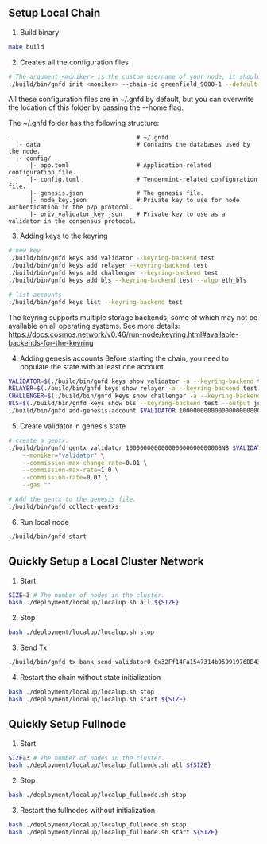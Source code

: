 ## Setup Local Chain

1. Build binary
```bash
make build
```

2. Creates all the configuration files
```bash
# The argument <moniker> is the custom username of your node, it should be human-readable.
./build/bin/gnfd init <moniker> --chain-id greenfield_9000-1 --default-denom BNB
```

All these configuration files are in ~/.gnfd by default, but you can overwrite the location of this folder by passing the --home flag.

The ~/.gnfd folder has the following structure:
```
.                                   # ~/.gnfd
  |- data                           # Contains the databases used by the node.
  |- config/
      |- app.toml                   # Application-related configuration file.
      |- config.toml                # Tendermint-related configuration file.
      |- genesis.json               # The genesis file.
      |- node_key.json              # Private key to use for node authentication in the p2p protocol.
      |- priv_validator_key.json    # Private key to use as a validator in the consensus protocol.

```

3. Adding keys to the keyring
```bash
# new key
./build/bin/gnfd keys add validator --keyring-backend test
./build/bin/gnfd keys add relayer --keyring-backend test
./build/bin/gnfd keys add challenger --keyring-backend test
./build/bin/gnfd keys add bls --keyring-backend test --algo eth_bls

# list accounts
./build/bin/gnfd keys list --keyring-backend test
```

The keyring supports multiple storage backends, some of which may not be available on all operating systems.
See more details: https://docs.cosmos.network/v0.46/run-node/keyring.html#available-backends-for-the-keyring


4. Adding genesis accounts
Before starting the chain, you need to populate the state with at least one account.
```bash
VALIDATOR=$(./build/bin/gnfd keys show validator -a --keyring-backend test)
RELAYER=$(./build/bin/gnfd keys show relayer -a --keyring-backend test)
CHALLENGER=$(./build/bin/gnfd keys show challenger -a --keyring-backend test)
BLS=$(./build/bin/gnfd keys show bls --keyring-backend test --output json | jq -r .pubkey_hex)
./build/bin/gnfd add-genesis-account $VALIDATOR 100000000000000000000000000BNB
```

5. Create validator in genesis state
```bash
# create a gentx.
./build/bin/gnfd gentx validator 10000000000000000000000000BNB $VALIDATOR $RELAYER $CHALLENGER $BLS --keyring-backend=test --chain-id=greenfield_9000-1 \
    --moniker="validator" \
    --commission-max-change-rate=0.01 \
    --commission-max-rate=1.0 \
    --commission-rate=0.07 \
    --gas ""

# Add the gentx to the genesis file.
./build/bin/gnfd collect-gentxs
```

6. Run local node
```bash
./build/bin/gnfd start
```

## Quickly Setup a Local Cluster Network
1. Start
```bash
SIZE=3 # The number of nodes in the cluster.
bash ./deployment/localup/localup.sh all ${SIZE}
```

2. Stop
```bash
bash ./deployment/localup/localup.sh stop
```

3. Send Tx
```bash
./build/bin/gnfd tx bank send validator0 0x32Ff14Fa1547314b95991976DB432F9Aa648A423 500000000000000000000BNB --home ./deployment/localup/.local/validator0 --keyring-backend test --node http://localhost:26750 -b block
```

4. Restart the chain without state initialization
```bash
bash ./deployment/localup/localup.sh stop
bash ./deployment/localup/localup.sh start ${SIZE}
```

## Quickly Setup Fullnode
1. Start
```bash
SIZE=3 # The number of nodes in the cluster.
bash ./deployment/localup/localup_fullnode.sh all ${SIZE}
```

2. Stop
```bash
bash ./deployment/localup/localup_fullnode.sh stop
```

3. Restart the fullnodes without initialization
```bash
bash ./deployment/localup/localup_fullnode.sh stop
bash ./deployment/localup/localup_fullnode.sh start ${SIZE}
```
